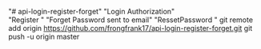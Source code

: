 "# api-login-register-forget" 
"Login Authorization"  
"Register " 
"Forget Password sent to email" 
"RessetPassword " 
git remote add origin https://github.com/frongfrank17/api-login-register-forget.git
git push -u origin master